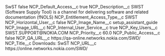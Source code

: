 <?xml version="1.0" encoding="UTF-8"?>
<CustomMetadata xmlns="http://soap.sforce.com/2006/04/metadata" xmlns:xsi="http://www.w3.org/2001/XMLSchema-instance" xmlns:xsd="http://www.w3.org/2001/XMLSchema">
    <label>SwST</label>
    <protected>false</protected>
    <values>
        <field>NCP_Default_Access__c</field>
        <value xsi:type="xsd:boolean">true</value>
    </values>
    <values>
        <field>NCP_Description__c</field>
        <value xsi:type="xsd:string">SWST (Software Supply Tool) is a channel for delivering software and related documentation (fNOLS)</value>
    </values>
    <values>
        <field>NCP_Entitlement_Access_Type__c</field>
        <value xsi:type="xsd:string">SWST</value>
    </values>
    <values>
        <field>NCP_Horizontal_User__c</field>
        <value xsi:type="xsd:boolean">false</value>
    </values>
    <values>
        <field>NCP_Image_Name__c</field>
        <value xsi:type="xsd:string">setup_assistant_guide</value>
    </values>
    <values>
        <field>NCP_Image_URL__c</field>
        <value xsi:nil="true"/>
    </values>
    <values>
        <field>NCP_Internal_User_Service__c</field>
        <value xsi:type="xsd:boolean">true</value>
    </values>
    <values>
        <field>NCP_Key_Users__c</field>
        <value xsi:type="xsd:string">SWST.SUPPORT@NOKIA.COM</value>
    </values>
    <values>
        <field>NCP_Priority__c</field>
        <value xsi:type="xsd:double">60.0</value>
    </values>
    <values>
        <field>NCP_Public_Access__c</field>
        <value xsi:type="xsd:boolean">false</value>
    </values>
    <values>
        <field>NCP_QA_URL__c</field>
        <value xsi:type="xsd:string">https://qa-online.networks.nokia.com/SWD/</value>
    </values>
    <values>
        <field>NCP_Title__c</field>
        <value xsi:type="xsd:string">Downloads: SwST</value>
    </values>
    <values>
        <field>NCP_URL__c</field>
        <value xsi:type="xsd:string">https://online.networks.nokia.com/SWD/</value>
    </values>
</CustomMetadata>
